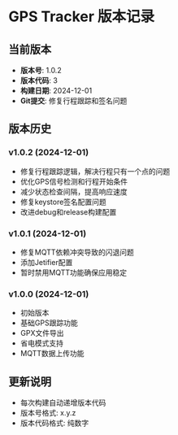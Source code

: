 # GPS Tracker 版本记录

## 当前版本
- **版本号**: 1.0.2
- **版本代码**: 3
- **构建日期**: 2024-12-01
- **Git提交**: 修复行程跟踪和签名问题

## 版本历史

### v1.0.2 (2024-12-01)
- 修复行程跟踪逻辑，解决行程只有一个点的问题
- 优化GPS信号检测和行程开始条件
- 减少状态检查间隔，提高响应速度
- 修复keystore签名配置问题
- 改进debug和release构建配置

### v1.0.1 (2024-12-01)
- 修复MQTT依赖冲突导致的闪退问题
- 添加Jetifier配置
- 暂时禁用MQTT功能确保应用稳定

### v1.0.0 (2024-12-01)
- 初始版本
- 基础GPS跟踪功能
- GPX文件导出
- 省电模式支持
- MQTT数据上传功能

## 更新说明
- 每次构建自动递增版本代码
- 版本号格式: x.y.z
- 版本代码格式: 纯数字
